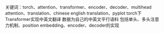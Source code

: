 关键词：torch、attention、transformer、encoder、decoder、multihead attention、translation、chinese english translation、pyplot
torch下Transformer实现中英文翻译
数据为自己的中英文平行语料
包括单头、多头注意力机制、position embedding、encoder、decoder的实现